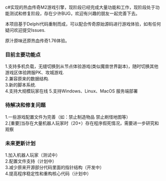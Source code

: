 c#实现的热血传奇M2游戏引擎，现阶段已经完成大量功能和工作，现阶段处于功能测试和修复阶段，存在少许BUG，欢迎有兴趣的朋友一起完善下去。

本项目基于Delphi代码重制而成，可以配合传奇原始源码进行游戏体验，如有任何疑问欢迎提交Issues.

原汁原味还原热血传奇1.76体验。


### 目前主要功能点
1.支持多机负载，无缝切换到从节点体验游戏(类似魔兽世界副本)，随时切换其他游戏区体验跨服PK、攻城游戏.  
2.兼容原来的数据结构.    
3.新的脚本系统.  
4.支持大规模玩家在线
5.支持Windows、Linux、MacOS 服务端部署


### 待解决和修复问题 
1.一些游戏配置文件为完善（如：禁止制造物品 禁止刷怪地图等）  
2.[重要]当存在大量机器人玩家时（20+）存在程序假死情况，需要进一步研究和观察


### 未来更新计划
1.加入机器人玩家（测试中）  
2.配置文件支持（计划中）  
3.减少原来开源部分代码里面的指针结构（开发中）  
4.提高程序稳定性和重构核心代码（计划中）
